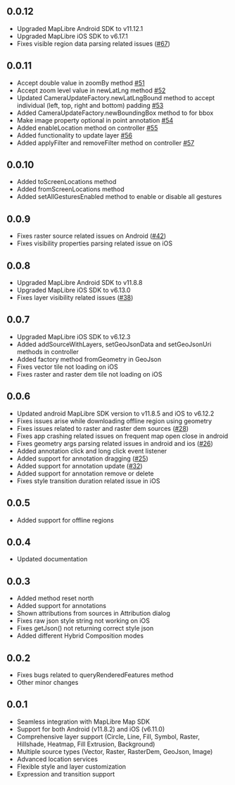 ## 0.0.12

* Upgraded MapLibre Android SDK to v11.12.1
* Upgraded MapLibre iOS SDK to v6.17.1
* Fixes visible region data parsing related issues ([#67](https://github.com/itheamc/naxalibre/issues/67))

## 0.0.11

* Accept double value in zoomBy method [#51](https://github.com/itheamc/naxalibre/issues/51)
* Accept zoom level value in newLatLng method [#52](https://github.com/itheamc/naxalibre/issues/52)
* Updated CameraUpdateFactory.newLatLngBound method to accept individual (left, top, right and bottom) padding [#53](https://github.com/itheamc/naxalibre/issues/53)
* Added CameraUpdateFactory.newBoundingBox method to for bbox
* Make image property optional in point annotation [#54](https://github.com/itheamc/naxalibre/issues/54)
* Added enableLocation method on controller [#55](https://github.com/itheamc/naxalibre/issues/55)
* Added functionality to update layer [#56](https://github.com/itheamc/naxalibre/issues/56)
* Added applyFilter and removeFilter method on controller [#57](https://github.com/itheamc/naxalibre/issues/57)

## 0.0.10

* Added toScreenLocations method
* Added fromScreenLocations method
* Added setAllGesturesEnabled method to enable or disable all gestures

## 0.0.9

* Fixes raster source related issues on Android ([#42](https://github.com/itheamc/naxalibre/issues/42))
* Fixes visibility properties parsing related issue on iOS

## 0.0.8

* Upgraded MapLibre Android SDK to v11.8.8
* Upgraded MapLibre iOS SDK to v6.13.0
* Fixes layer visibility related issues ([#38](https://github.com/itheamc/naxalibre/issues/38))

## 0.0.7

* Upgraded MapLibre iOS SDK to v6.12.3
* Added addSourceWithLayers, setGeoJsonData and setGeoJsonUri methods in controller
* Added factory method fromGeometry in GeoJson
* Fixes vector tile not loading on iOS
* Fixes raster and raster dem tile not loading on iOS

## 0.0.6

* Updated android MapLibre SDK version to v11.8.5 and iOS to v6.12.2
* Fixes issues arise while downloading offline region using geometry
* Fixes issues related to raster and raster dem sources ([#28](https://github.com/itheamc/naxalibre/issues/28))
* Fixes app crashing related issues on frequent map open close in android
* Fixes geometry args parsing related issues in android and ios ([#26](https://github.com/itheamc/naxalibre/issues/26))
* Added annotation click and long click event listener
* Added support for annotation dragging ([#25](https://github.com/itheamc/naxalibre/issues/25))
* Added support for annotation update ([#32](https://github.com/itheamc/naxalibre/issues/32))
* Added support for annotation remove or delete
* Fixes style transition duration related issue in iOS


## 0.0.5

* Added support for offline regions

## 0.0.4

* Updated documentation

## 0.0.3

* Added method reset north
* Added support for annotations
* Shown attributions from sources in Attribution dialog
* Fixes raw json style string not working on iOS
* Fixes getJson() not returning correct style json
* Added different Hybrid Composition modes

## 0.0.2

* Fixes bugs related to queryRenderedFeatures method
* Other minor changes

## 0.0.1

* Seamless integration with MapLibre Map SDK
* Support for both Android (v11.8.2) and iOS (v6.11.0)
* Comprehensive layer support (Circle, Line, Fill, Symbol, Raster, Hillshade, Heatmap, Fill
  Extrusion, Background)
* Multiple source types (Vector, Raster, RasterDem, GeoJson, Image)
* Advanced location services
* Flexible style and layer customization
* Expression and transition support
